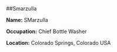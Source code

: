 ##Smarzulla

**Name:** SMarzulla

**Occupation:** Chief Bottle Washer

**Location:** Colorado Springs, Colorado USA
